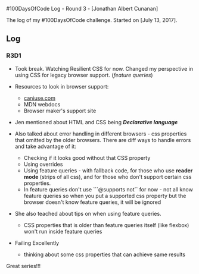  #100DaysOfCode Log - Round 3 - [Jonathan Albert Cunanan]

The log of my #100DaysOfCode challenge. Started on [July 13, 2017].

## Log

### R3D1   
- Took break. Watching Resilient CSS for now. Changed my perspective in using CSS for legacy browser support. (_feature queries_)

- Resources to look in browser support:
  * [caniuse.com](https://caniuse.com/)
  * MDN webdocs
  * Browser maker's support site

- Jen mentioned about HTML and CSS being _**Declarative language**_

- Also talked about error handling in different browsers - css properties that omitted by the older browsers. There are diff ways to handle errors and take advantage of it:
  * Checking if it looks good without that CSS property
  * Using overrides
  * Using feature queries - with fallback code, for those who use **reader mode** (strips of all css), and for those who don't support certain css properties.
  * In feature queries don't use ```@supports not`` for now - not all know feature queries so when you put a supported css property but the browser doesn't know feature queries, it will be ignored

- She also teached about tips on when using feature queries. 
  * CSS properties that is older than feature queries itself (like flexbox) won't run inside feature queries

- Failing Excellently 
  * thinking about some css properties that can achieve same results

Great series!!!
